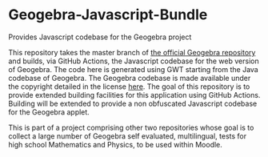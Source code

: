 # Geogebra-Javascript-Bundle
Provides Javascript codebase for the Geogebra project

This repository takes the master branch of 
[the official Geogebra repository](https://github.com/geogebra/geogebra) and builds, via GitHub Actions, the Javascript codebase for the web version of Geogebra. The code here is generated using GWT starting from the Java codebase of Geogebra. The Geogebra codebase is made available under the  copyright detailed in the license [here](https://stage.geogebra.org/license). The goal of this repository is to provide extended building facilities for this application using GitHub Actions. Building will be extended to provide a non obfuscated Javascript codebase for the Geogebra applet. 

This is part of a project comprising other two repositories whose goal is to collect a large number of Geogebra self evaluated, multilingual,  tests for high school Mathematics and Physics, to be used within Moodle.
